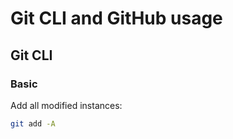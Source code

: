 # Git CLI and GitHub usage




## Git CLI


### Basic 

Add all modified instances:
```bash
git add -A 
```

